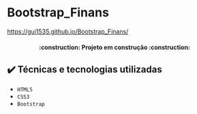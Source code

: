 # Bootstrap_Finans
https://gui1535.github.io/Bootstrap_Finans/
<h4 align="center"> 
    :construction:  Projeto em construção  :construction:
</h4>

## ✔️ Técnicas e tecnologias utilizadas

- ``HTML5``
- ``CSS3``
- ``Bootstrap``
